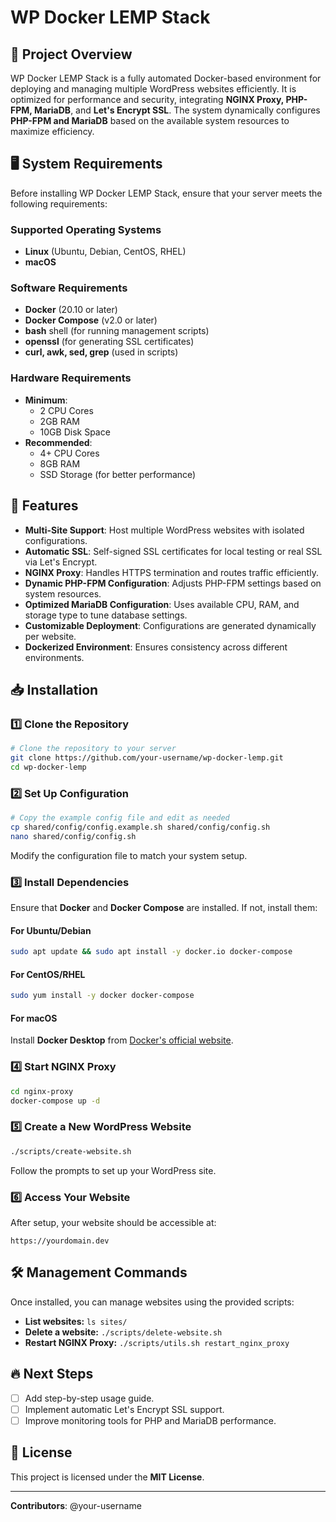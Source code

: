 # WP Docker LEMP Stack

## 📌 Project Overview
WP Docker LEMP Stack is a fully automated Docker-based environment for deploying and managing multiple WordPress websites efficiently. It is optimized for performance and security, integrating **NGINX Proxy, PHP-FPM, MariaDB**, and **Let's Encrypt SSL**. The system dynamically configures **PHP-FPM and MariaDB** based on the available system resources to maximize efficiency.

## 🖥️ System Requirements
Before installing WP Docker LEMP Stack, ensure that your server meets the following requirements:

### **Supported Operating Systems**
- **Linux** (Ubuntu, Debian, CentOS, RHEL)
- **macOS**

### **Software Requirements**
- **Docker** (20.10 or later)
- **Docker Compose** (v2.0 or later)
- **bash** shell (for running management scripts)
- **openssl** (for generating SSL certificates)
- **curl, awk, sed, grep** (used in scripts)

### **Hardware Requirements**
- **Minimum**:
  - 2 CPU Cores
  - 2GB RAM
  - 10GB Disk Space
- **Recommended**:
  - 4+ CPU Cores
  - 8GB RAM
  - SSD Storage (for better performance)

## 🚀 Features
- **Multi-Site Support**: Host multiple WordPress websites with isolated configurations.
- **Automatic SSL**: Self-signed SSL certificates for local testing or real SSL via Let's Encrypt.
- **NGINX Proxy**: Handles HTTPS termination and routes traffic efficiently.
- **Dynamic PHP-FPM Configuration**: Adjusts PHP-FPM settings based on system resources.
- **Optimized MariaDB Configuration**: Uses available CPU, RAM, and storage type to tune database settings.
- **Customizable Deployment**: Configurations are generated dynamically per website.
- **Dockerized Environment**: Ensures consistency across different environments.

## 📥 Installation

### 1️⃣ **Clone the Repository**
```bash
# Clone the repository to your server
git clone https://github.com/your-username/wp-docker-lemp.git
cd wp-docker-lemp
```

### 2️⃣ **Set Up Configuration**
```bash
# Copy the example config file and edit as needed
cp shared/config/config.example.sh shared/config/config.sh
nano shared/config/config.sh
```
Modify the configuration file to match your system setup.

### 3️⃣ **Install Dependencies**
Ensure that **Docker** and **Docker Compose** are installed. If not, install them:

#### **For Ubuntu/Debian**
```bash
sudo apt update && sudo apt install -y docker.io docker-compose
```

#### **For CentOS/RHEL**
```bash
sudo yum install -y docker docker-compose
```

#### **For macOS**
Install **Docker Desktop** from [Docker's official website](https://www.docker.com/products/docker-desktop/).

### 4️⃣ **Start NGINX Proxy**
```bash
cd nginx-proxy
docker-compose up -d
```

### 5️⃣ **Create a New WordPress Website**
```bash
./scripts/create-website.sh
```
Follow the prompts to set up your WordPress site.

### 6️⃣ **Access Your Website**
After setup, your website should be accessible at:
```
https://yourdomain.dev
```

## 🛠️ Management Commands
Once installed, you can manage websites using the provided scripts:

- **List websites:** `ls sites/`
- **Delete a website:** `./scripts/delete-website.sh`
- **Restart NGINX Proxy:** `./scripts/utils.sh restart_nginx_proxy`

## 🔥 Next Steps
- [ ] Add step-by-step usage guide.
- [ ] Implement automatic Let's Encrypt SSL support.
- [ ] Improve monitoring tools for PHP and MariaDB performance.

## 📜 License
This project is licensed under the **MIT License**.

---

**Contributors**: @your-username

